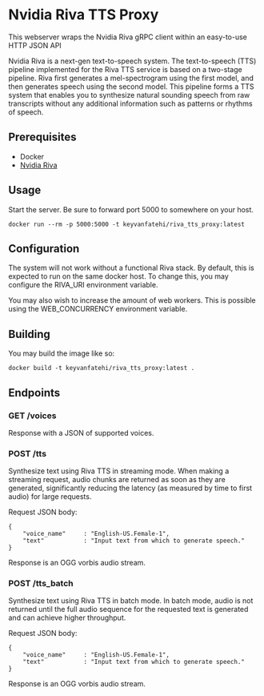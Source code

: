 # Nvidia Riva TTS Proxy

This webserver wraps the Nvidia Riva gRPC client within an easy-to-use HTTP JSON API

Nvidia Riva is a next-gen text-to-speech system. The text-to-speech (TTS) pipeline implemented for the Riva TTS service is based on a two-stage pipeline. Riva first generates a mel-spectrogram using the first model, and then generates speech using the second model. This pipeline forms a TTS system that enables you to synthesize natural sounding speech from raw transcripts without any additional information such as patterns or rhythms of speech.

## Prerequisites

* Docker
* [Nvidia Riva](https://docs.nvidia.com/deeplearning/riva/user-guide/docs/quick-start-guide.html)

## Usage

Start the server. Be sure to forward port 5000 to somewhere on your host.

```
docker run --rm -p 5000:5000 -t keyvanfatehi/riva_tts_proxy:latest
```

## Configuration

The system will not work without a functional Riva stack. By default, this is expected to run on the same docker host. To change this, you may configure the RIVA_URI environment variable.

You may also wish to increase the amount of web workers. This is possible using the WEB_CONCURRENCY environment variable.

## Building

You may build the image like so:

```
docker build -t keyvanfatehi/riva_tts_proxy:latest .
```

## Endpoints

### GET /voices

Response with a JSON of supported voices.

### POST /tts

Synthesize text using Riva TTS in streaming mode. When making a streaming request, audio chunks are returned as soon as they are generated, significantly reducing the latency (as measured by time to first audio) for large requests.

Request JSON body:

```
{
    "voice_name"     : "English-US.Female-1",
    "text"           : "Input text from which to generate speech."
}
```

Response is an OGG vorbis audio stream.

### POST /tts_batch

Synthesize text using Riva TTS in batch mode.  In batch mode, audio is not returned until the full audio sequence for the requested text is generated and can achieve higher throughput.

Request JSON body:

```
{
    "voice_name"     : "English-US.Female-1",
    "text"           : "Input text from which to generate speech."
}
```

Response is an OGG vorbis audio stream.